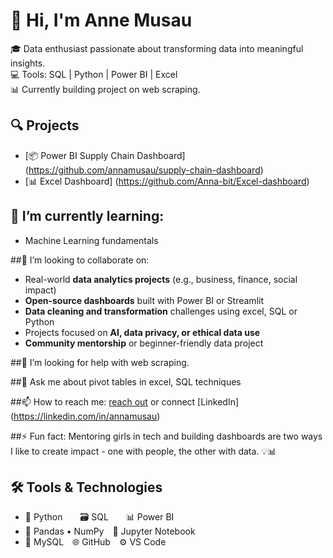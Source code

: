 # 👋 Hi, I'm Anne Musau

🎓 Data enthusiast passionate about transforming data into meaningful insights.  
💻 Tools: SQL | Python | Power BI | Excel  
📊 Currently building project on web scraping.

## 🔍 Projects
- [📦 Power BI Supply Chain Dashboard] (https://github.com/annamusau/supply-chain-dashboard)
- [📊 Excel Dashboard] (https://github.com/Anna-bit/Excel-dashboard)

## 🌱 I’m currently learning:
- Machine Learning fundamentals  

##👯 I’m looking to collaborate on:

- Real-world **data analytics projects** (e.g., business, finance, social impact)
- **Open-source dashboards** built with Power BI or Streamlit
- **Data cleaning and transformation** challenges using excel, SQL or Python
- Projects focused on **AI, data privacy, or ethical data use**
- **Community mentorship** or beginner-friendly data project

##🤔 I’m looking for help with web scraping.

##💬 Ask me about pivot tables in excel, SQL techniques

##📫 How to reach me: [reach out](amusau4@gmail.com) or connect [LinkedIn] (https://linkedin.com/in/annamusau)

##⚡ Fun fact: Mentoring girls in tech and building dashboards are two ways I like to create impact - one with people, the other with data. 💡📊

## 🛠️ Tools & Technologies
- 🐍 Python  🗃️ SQL  📊 Power BI  
- 🧮 Pandas • NumPy 📝 Jupyter Notebook  
- 💾 MySQL 🌐 GitHub ⚙️ VS Code

